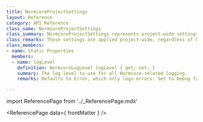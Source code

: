 ```yaml
---
title: NormcoreProjectSettings
layout: Reference
category: API Reference
class_name: NormcoreProjectSettings
class_summary: NormcoreProjectSettings represents project-wide settings that apply to Normcore. These settings can be changed by going to Edit > Project Settings > Normcore.
class_remarks: These settings are applied project-wide, regardless of how many Normcore Apps this project connects to.
class_members:
- name: Static Properties
  members:
  - name: logLevel
    definition: NormcoreLogLevel logLevel { get; set; }
    summary: The log level to use for all Normcore-related logging.
    remarks: Defaults to Error, which only logs errors. Set to Debug for more verbose logging.

---
```

import ReferencePage from '../_ReferencePage.mdx'

<ReferencePage data={ frontMatter } />
